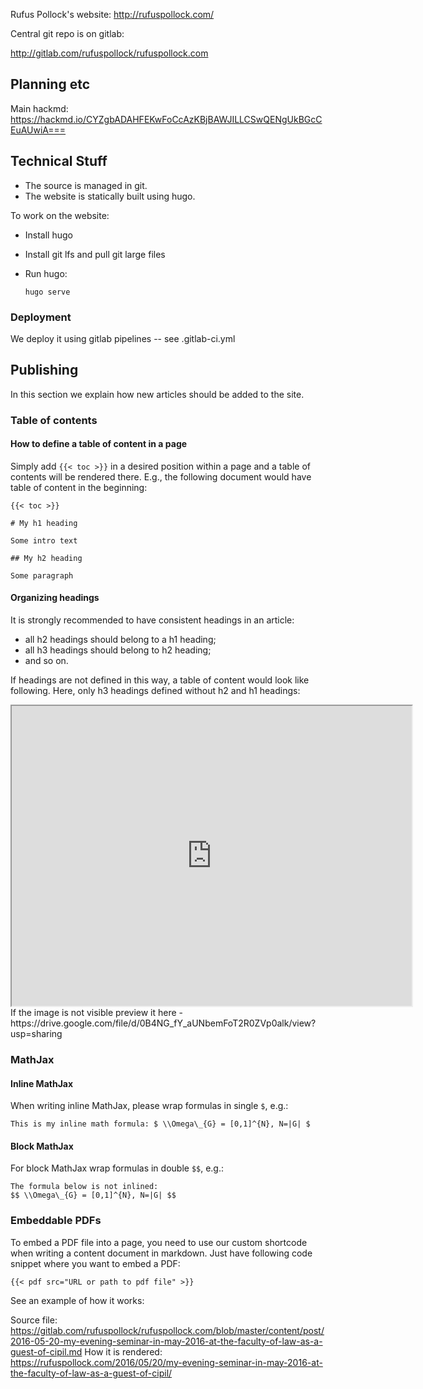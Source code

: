 Rufus Pollock's website: http://rufuspollock.com/

Central git repo is on gitlab:

http://gitlab.com/rufuspollock/rufuspollock.com


## Planning etc

Main hackmd: https://hackmd.io/CYZgbADAHFEKwFoCcAzKBjBAWJILLCSwQENgUkBGcCEuAUwiA===


## Technical Stuff

* The source is managed in git.
* The website is statically built using hugo.

To work on the website:

* Install hugo
* Install git lfs and pull git large files
* Run hugo:

  `hugo serve`

### Deployment

We deploy it using gitlab pipelines -- see .gitlab-ci.yml

## Publishing

In this section we explain how new articles should be added to the site.

### Table of contents

#### How to define a table of content in a page

Simply add `{{< toc >}}` in a desired position within a page and a table of contents will be rendered there. E.g., the following document would have table of content in the beginning:

```
{{< toc >}}

# My h1 heading

Some intro text

## My h2 heading

Some paragraph
```

#### Organizing headings

It is strongly recommended to have consistent headings in an article:

* all h2 headings should belong to a h1 heading;
* all h3 headings should belong to h2 heading;
* and so on.

If headings are not defined in this way, a table of content would look like following. Here, only h3 headings defined without h2 and h1 headings:

<iframe src="https://drive.google.com/file/d/0B4NG_fY_aUNbemFoT2R0ZVp0alk/preview" width="640" height="480"></iframe>
If the image is not visible preview it here - https://drive.google.com/file/d/0B4NG_fY_aUNbemFoT2R0ZVp0alk/view?usp=sharing

### MathJax

#### Inline MathJax

When writing inline MathJax, please wrap formulas in single `$`, e.g.:

```
This is my inline math formula: $ \\Omega\_{G} = [0,1]^{N}, N=|G| $
```

#### Block MathJax

For block MathJax wrap formulas in double `$$`, e.g.:

```
The formula below is not inlined:
$$ \\Omega\_{G} = [0,1]^{N}, N=|G| $$
```

### Embeddable PDFs

To embed a PDF file into a page, you need to use our custom shortcode when writing a content document in markdown. Just have following code snippet where you want to embed a PDF:

```
{{< pdf src="URL or path to pdf file" >}}
```

See an example of how it works:

Source file: https://gitlab.com/rufuspollock/rufuspollock.com/blob/master/content/post/2016-05-20-my-evening-seminar-in-may-2016-at-the-faculty-of-law-as-a-guest-of-cipil.md
How it is rendered: https://rufuspollock.com/2016/05/20/my-evening-seminar-in-may-2016-at-the-faculty-of-law-as-a-guest-of-cipil/

